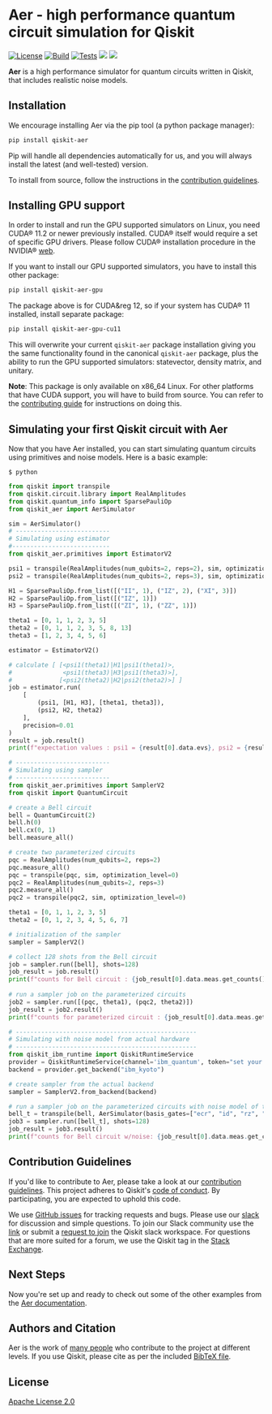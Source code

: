 # Aer - high performance quantum circuit simulation for Qiskit

[![License](https://img.shields.io/github/license/Qiskit/qiskit-aer.svg?style=popout-square)](https://opensource.org/licenses/Apache-2.0)
[![Build](https://github.com/Qiskit/qiskit-aer/actions/workflows/build.yml/badge.svg?branch=main)](https://github.com/Qiskit/qiskit-aer/actions/workflows/build.yml)
[![Tests](https://github.com/Qiskit/qiskit-aer/actions/workflows/tests.yml/badge.svg?branch=main)](https://github.com/Qiskit/qiskit-aer/actions/workflows/tests.yml)
[![](https://img.shields.io/github/release/Qiskit/qiskit-aer.svg?style=popout-square)](https://github.com/Qiskit/qiskit-aer/releases)
[![](https://img.shields.io/pypi/dm/qiskit-aer.svg?style=popout-square)](https://pypi.org/project/qiskit-aer/)

**Aer** is a high performance simulator for quantum circuits written in Qiskit, that includes realistic noise models.

## Installation

We encourage installing Aer via the pip tool (a python package manager):

```bash
pip install qiskit-aer
```

Pip will handle all dependencies automatically for us, and you will always install the latest (and well-tested) version.

To install from source, follow the instructions in the [contribution guidelines](CONTRIBUTING.md).

## Installing GPU support

In order to install and run the GPU supported simulators on Linux, you need CUDA&reg; 11.2 or newer previously installed.
CUDA&reg; itself would require a set of specific GPU drivers. Please follow CUDA&reg; installation procedure in the NVIDIA&reg; [web](https://www.nvidia.com/drivers).

If you want to install our GPU supported simulators, you have to install this other package:

```bash
pip install qiskit-aer-gpu
```

The package above is for CUDA&reg 12, so if your system has CUDA&reg; 11 installed, install separate package:
```bash
pip install qiskit-aer-gpu-cu11
```

This will overwrite your current `qiskit-aer` package installation giving you
the same functionality found in the canonical `qiskit-aer` package, plus the
ability to run the GPU supported simulators: statevector, density matrix, and unitary.

**Note**: This package is only available on x86_64 Linux. For other platforms
that have CUDA support, you will have to build from source. You can refer to
the [contributing guide](CONTRIBUTING.md#building-with-gpu-support)
for instructions on doing this.

## Simulating your first Qiskit circuit with Aer
Now that you have Aer installed, you can start simulating quantum circuits using primitives and noise models. Here is a basic example:

```
$ python
```

```python
from qiskit import transpile
from qiskit.circuit.library import RealAmplitudes
from qiskit.quantum_info import SparsePauliOp
from qiskit_aer import AerSimulator

sim = AerSimulator()
# --------------------------
# Simulating using estimator
#---------------------------
from qiskit_aer.primitives import EstimatorV2

psi1 = transpile(RealAmplitudes(num_qubits=2, reps=2), sim, optimization_level=0)
psi2 = transpile(RealAmplitudes(num_qubits=2, reps=3), sim, optimization_level=0)

H1 = SparsePauliOp.from_list([("II", 1), ("IZ", 2), ("XI", 3)])
H2 = SparsePauliOp.from_list([("IZ", 1)])
H3 = SparsePauliOp.from_list([("ZI", 1), ("ZZ", 1)])

theta1 = [0, 1, 1, 2, 3, 5]
theta2 = [0, 1, 1, 2, 3, 5, 8, 13]
theta3 = [1, 2, 3, 4, 5, 6]

estimator = EstimatorV2()

# calculate [ [<psi1(theta1)|H1|psi1(theta1)>,
#              <psi1(theta3)|H3|psi1(theta3)>],
#             [<psi2(theta2)|H2|psi2(theta2)>] ]
job = estimator.run(
    [
        (psi1, [H1, H3], [theta1, theta3]),
        (psi2, H2, theta2)
    ],
    precision=0.01
)
result = job.result()
print(f"expectation values : psi1 = {result[0].data.evs}, psi2 = {result[1].data.evs}")

# --------------------------
# Simulating using sampler
# --------------------------
from qiskit_aer.primitives import SamplerV2
from qiskit import QuantumCircuit

# create a Bell circuit
bell = QuantumCircuit(2)
bell.h(0)
bell.cx(0, 1)
bell.measure_all()

# create two parameterized circuits
pqc = RealAmplitudes(num_qubits=2, reps=2)
pqc.measure_all()
pqc = transpile(pqc, sim, optimization_level=0)
pqc2 = RealAmplitudes(num_qubits=2, reps=3)
pqc2.measure_all()
pqc2 = transpile(pqc2, sim, optimization_level=0)

theta1 = [0, 1, 1, 2, 3, 5]
theta2 = [0, 1, 2, 3, 4, 5, 6, 7]

# initialization of the sampler
sampler = SamplerV2()

# collect 128 shots from the Bell circuit
job = sampler.run([bell], shots=128)
job_result = job.result()
print(f"counts for Bell circuit : {job_result[0].data.meas.get_counts()}")
 
# run a sampler job on the parameterized circuits
job2 = sampler.run([(pqc, theta1), (pqc2, theta2)])
job_result = job2.result()
print(f"counts for parameterized circuit : {job_result[0].data.meas.get_counts()}")

# --------------------------------------------------
# Simulating with noise model from actual hardware
# --------------------------------------------------
from qiskit_ibm_runtime import QiskitRuntimeService
provider = QiskitRuntimeService(channel='ibm_quantum', token="set your own token here")
backend = provider.get_backend("ibm_kyoto")

# create sampler from the actual backend
sampler = SamplerV2.from_backend(backend)

# run a sampler job on the parameterized circuits with noise model of the actual hardware
bell_t = transpile(bell, AerSimulator(basis_gates=["ecr", "id", "rz", "sx"]), optimization_level=0)
job3 = sampler.run([bell_t], shots=128)
job_result = job3.result()
print(f"counts for Bell circuit w/noise: {job_result[0].data.meas.get_counts()}")
```

## Contribution Guidelines

If you'd like to contribute to Aer, please take a look at our
[contribution guidelines](CONTRIBUTING.md). This project adheres to Qiskit's [code of conduct](CODE_OF_CONDUCT.md). By participating, you are expected to uphold this code.

We use [GitHub issues](https://github.com/Qiskit/qiskit-aer/issues) for tracking requests and bugs. Please use our [slack](https://qiskit.slack.com) for discussion and simple questions. To join our Slack community use the [link](https://qiskit.slack.com/join/shared_invite/zt-fybmq791-hYRopcSH6YetxycNPXgv~A#/) or submit a [request to join](https://qisk.it/join-slack) the Qiskit slack workspace. For questions that are more suited for a forum, we use the Qiskit tag in the [Stack Exchange](https://quantumcomputing.stackexchange.com/questions/tagged/qiskit).

## Next Steps

Now you're set up and ready to check out some of the other examples from the [Aer documentation](https://qiskit.github.io/qiskit-aer/).

## Authors and Citation

Aer is the work of [many people](https://github.com/Qiskit/qiskit-aer/graphs/contributors) who contribute to the project at different levels.
If you use Qiskit, please cite as per the included [BibTeX file](https://github.com/Qiskit/qiskit/blob/main/CITATION.bib).

## License

[Apache License 2.0](LICENSE.txt)
